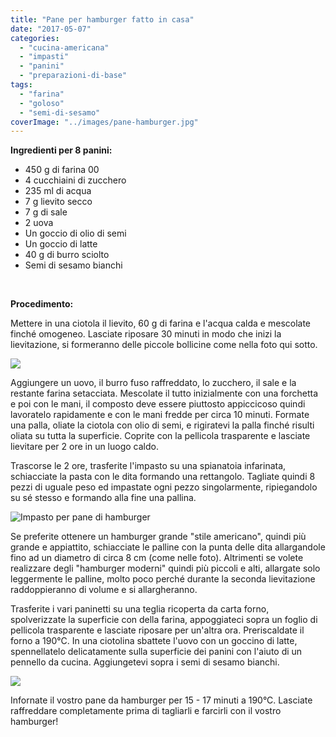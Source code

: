 ```yaml
---
title: "Pane per hamburger fatto in casa"
date: "2017-05-07"
categories: 
  - "cucina-americana"
  - "impasti"
  - "panini"
  - "preparazioni-di-base"
tags: 
  - "farina"
  - "goloso"
  - "semi-di-sesamo"
coverImage: "../images/pane-hamburger.jpg"
---
```


**Ingredienti per 8 panini:**

- 450 g di farina 00
- 4 cucchiaini di zucchero
- 235 ml di acqua
- 7 g lievito secco
- 7 g di sale
- 2 uova
- Un goccio di olio di semi
- Un goccio di latte
- 40 g di burro sciolto
- Semi di sesamo bianchi

 

**Procedimento:**

Mettere in una ciotola il lievito, 60 g di farina e l'acqua calda e mescolate finché omogeneo. Lasciate riposare 30 minuti in modo che inizi la lievitazione, si formeranno delle piccole bollicine come nella foto qui sotto.

![](https://cucinadalnord.it/wp-content/uploads/2017/05/Pane-per-hamburger.jpg)

Aggiungere un uovo, il burro fuso raffreddato, lo zucchero, il sale e la restante farina setacciata. Mescolate il tutto inizialmente con una forchetta e poi con le mani, il composto deve essere piuttosto appiccicoso quindi lavoratelo rapidamente e con le mani fredde per circa 10 minuti. Formate una palla, oliate la ciotola con olio di semi, e rigiratevi la palla finché risulti oliata su tutta la superficie. Coprite con la pellicola trasparente e lasciate lievitare per 2 ore in un luogo caldo.

Trascorse le 2 ore, trasferite l'impasto su una spianatoia infarinata, schiacciate la pasta con le dita formando una rettangolo. Tagliate quindi 8 pezzi di uguale peso ed impastate ogni pezzo singolarmente, ripiegandolo su sé stesso e formando alla fine una pallina.

![Impasto per pane di hamburger](https://cucinadalnord.it/wp-content/uploads/2017/05/Pane-per-hamburger-2.jpg)

Se preferite ottenere un hamburger grande "stile americano", quindi più grande e appiattito, schiacciate le palline con la punta delle dita allargandole fino ad un diametro di circa 8 cm (come nelle foto). Altrimenti se volete realizzare degli "hamburger moderni" quindi più piccoli e alti, allargate solo leggermente le palline, molto poco perché durante la seconda lievitazione raddoppieranno di volume e si allargheranno.

Trasferite i vari paninetti su una teglia ricoperta da carta forno, spolverizzate la superficie con della farina, appoggiateci sopra un foglio di pellicola trasparente e lasciate riposare per un'altra ora. Preriscaldate il forno a 190°C. In una ciotolina sbattete l'uovo con un goccino di latte, spennellatelo delicatamente sulla superficie dei panini con l'aiuto di un pennello da cucina. Aggiungetevi sopra i semi di sesamo bianchi.

![](http://176.9.41.35:8000/wp-content/uploads/2017/05/pane-hamburger1.jpg)

Infornate il vostro pane da hamburger per 15 - 17 minuti a 190°C. Lasciate raffreddare completamente prima di tagliarli e farcirli con il vostro hamburger!

